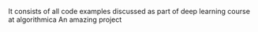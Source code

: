 It consists of all code examples discussed as part of deep learning  course at algorithmica
An amazing project
